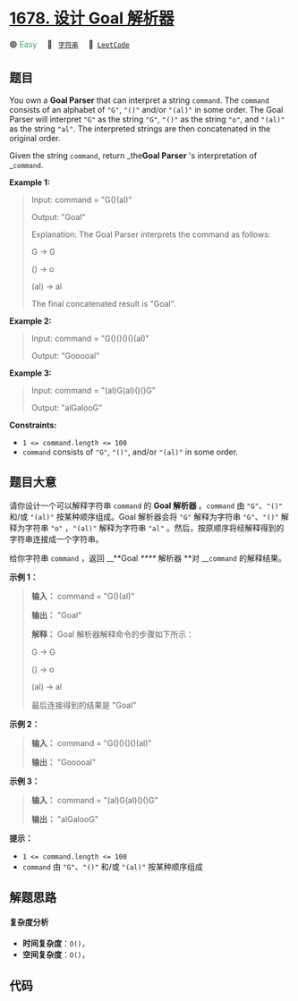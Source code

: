 # [1678. 设计 Goal 解析器](https://leetcode.com/problems/goal-parser-interpretation)

🟢 <font color=#15bd66>Easy</font>&emsp; 🔖&ensp; [`字符串`](/tag/string.md)&emsp; 🔗&ensp;[`LeetCode`](https://leetcode.com/problems/goal-parser-interpretation)

## 题目

You own a **Goal Parser** that can interpret a string `command`. The `command`
consists of an alphabet of `"G"`, `"()"` and/or `"(al)"` in some order. The
Goal Parser will interpret `"G"` as the string `"G"`, `"()"` as the string
`"o"`, and `"(al)"` as the string `"al"`. The interpreted strings are then
concatenated in the original order.

Given the string `command`, return _the**Goal Parser** 's interpretation of
_`command`.



**Example 1:**

> Input: command = "G()(al)"
> 
> Output: "Goal"
> 
> Explanation:  The Goal Parser interprets the command as follows:
> 
> G -> G
> 
> () -> o
> 
> (al) -> al
> 
> The final concatenated result is "Goal".

**Example 2:**

> Input: command = "G()()()()(al)"
> 
> Output: "Gooooal"

**Example 3:**

> Input: command = "(al)G(al)()()G"
> 
> Output: "alGalooG"

**Constraints:**

  * `1 <= command.length <= 100`
  * `command` consists of `"G"`, `"()"`, and/or `"(al)"` in some order.


## 题目大意

请你设计一个可以解释字符串 `command` 的 **Goal 解析器** 。`command` 由 `"G"`、`"()"` 和/或 `"(al)"`
按某种顺序组成。Goal 解析器会将 `"G"` 解释为字符串 `"G"`、`"()"` 解释为字符串 `"o"` ，`"(al)"` 解释为字符串
`"al"` 。然后，按原顺序将经解释得到的字符串连接成一个字符串。

给你字符串 `command` ，返回 __**Goal _****_ 解析器 **对 __`command` 的解释结果。

**示例 1：**

> 
> 
> 
> 
> 
> **输入：** command = "G()(al)"
> 
> **输出：** "Goal"
> 
> **解释：** Goal 解析器解释命令的步骤如下所示：
> 
> G -> G
> 
> () -> o
> 
> (al) -> al
> 
> 最后连接得到的结果是 "Goal"
> 
> 

**示例 2：**

> 
> 
> 
> 
> 
> **输入：** command = "G()()()()(al)"
> 
> **输出：** "Gooooal"
> 
> 

**示例 3：**

> 
> 
> 
> 
> 
> **输入：** command = "(al)G(al)()()G"
> 
> **输出：** "alGalooG"
> 
> 

**提示：**

  * `1 <= command.length <= 100`
  * `command` 由 `"G"`、`"()"` 和/或 `"(al)"` 按某种顺序组成


## 解题思路

#### 复杂度分析

- **时间复杂度**：`O()`，
- **空间复杂度**：`O()`，

## 代码

```javascript

```